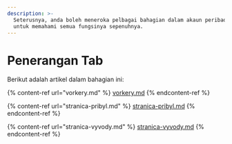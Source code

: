 ```yaml
---
description: >-
  Seterusnya, anda boleh meneroka pelbagai bahagian dalam akaun peribadi anda 
  untuk memahami semua fungsinya sepenuhnya.
---
```


# Penerangan Tab

Berikut adalah artikel dalam bahagian ini:

{% content-ref url="vorkery.md" %}
[vorkery.md](vorkery.md)
{% endcontent-ref %}

{% content-ref url="stranica-pribyl.md" %}
[stranica-pribyl.md](stranica-pribyl.md)
{% endcontent-ref %}

{% content-ref url="stranica-vyvody.md" %}
[stranica-vyvody.md](stranica-vyvody.md)
{% endcontent-ref %}

